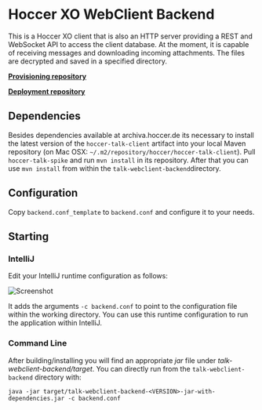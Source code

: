 Hoccer XO WebClient Backend
===============

This is a Hoccer XO client that is also an HTTP server providing a REST and WebSocket API to access the client database.
At the moment, it is capable of receiving messages and downloading incoming attachments. The files are decrypted and saved in a specified directory.

**[Provisioning repository](https://github.com/hoccer/hoccer-receiver-puppet-configuration)**

**[Deployment repository](https://github.com/hoccer/receiver-deployment)**

## Dependencies

Besides dependencies available at archiva.hoccer.de its necessary to install the latest version of the `hoccer-talk-client` artifact into your local Maven repository (on Mac OSX: `~/.m2/repository/hoccer/hoccer-talk-client`). Pull `hoccer-talk-spike` and run `mvn install` in its repository. After that you can use `mvn install` from within the `talk-webclient-backend`directory.

## Configuration

Copy `backend.conf_template` to `backend.conf` and configure it to your needs.

## Starting

### IntelliJ

Edit your IntelliJ runtime configuration as follows:

![Screenshot](/doc/images/RunConfiguration.png)

It adds the arguments `-c backend.conf` to point to the configuration file within the working directory. You can use this runtime configuration to run the application within IntelliJ.

### Command Line

After building/installing you will find an appropriate *jar* file under *talk-webclient-backend/target*. You can directly run from the `talk-webclient-backend` directory with:

`java -jar target/talk-webclient-backend-<VERSION>-jar-with-dependencies.jar -c backend.conf`
